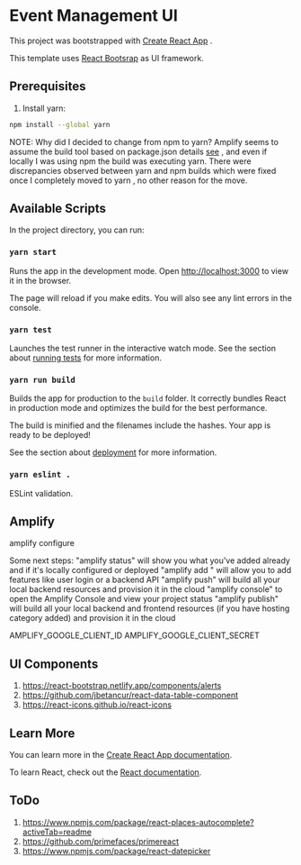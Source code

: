 # Event Management UI

This project was bootstrapped with [Create React App](https://github.com/facebook/create-react-app) .

This template uses [React Bootsrap](https://react-bootstrap.netlify.com/) as UI framework.

## Prerequisites

1. Install yarn:

  ```bash
  npm install --global yarn
  ```

  NOTE: Why did I decided to change from npm to yarn?  Amplify seems to assume the build tool based on package.json details [see](https://docs.aws.amazon.com/amplify/latest/userguide/build-settings.html) , and even if locally I was using npm the build was executing yarn. There were discrepancies observed between yarn and npm builds which were fixed once I completely moved to yarn , no other reason for the move.

## Available Scripts

In the project directory, you can run:

### `yarn start`

Runs the app in the development mode.
Open [http://localhost:3000](http://localhost:3000) to view it in the browser.

The page will reload if you make edits.
You will also see any lint errors in the console.

### `yarn test`

Launches the test runner in the interactive watch mode.
See the section about [running tests](https://facebook.github.io/create-react-app/docs/running-tests) for more information.

### `yarn run build`

Builds the app for production to the `build` folder.
It correctly bundles React in production mode and optimizes the build for the best performance.

The build is minified and the filenames include the hashes.
Your app is ready to be deployed!

See the section about [deployment](https://facebook.github.io/create-react-app/docs/deployment) for more information.

### `yarn eslint .`

ESLint validation.

## Amplify

amplify configure

Some next steps:
"amplify status" will show you what you've added already and if it's locally configured or deployed
"amplify add <category>" will allow you to add features like user login or a backend API
"amplify push" will build all your local backend resources and provision it in the cloud
"amplify console" to open the Amplify Console and view your project status
"amplify publish" will build all your local backend and frontend resources (if you have hosting category added) and provision it in the cloud    

AMPLIFY_GOOGLE_CLIENT_ID
AMPLIFY_GOOGLE_CLIENT_SECRET

## UI Components

1. https://react-bootstrap.netlify.app/components/alerts
1. https://github.com/jbetancur/react-data-table-component
1. https://react-icons.github.io/react-icons

## Learn More

You can learn more in the [Create React App documentation](https://facebook.github.io/create-react-app/docs/getting-started).

To learn React, check out the [React documentation](https://reactjs.org/).

## ToDo

1. https://www.npmjs.com/package/react-places-autocomplete?activeTab=readme
1. https://github.com/primefaces/primereact
1. https://www.npmjs.com/package/react-datepicker